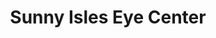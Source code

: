 ---
title: "Sunny Isles Eye Center"
url: /sunny-isles-beach/sunny-isles-eye-center/
shop: optician
---